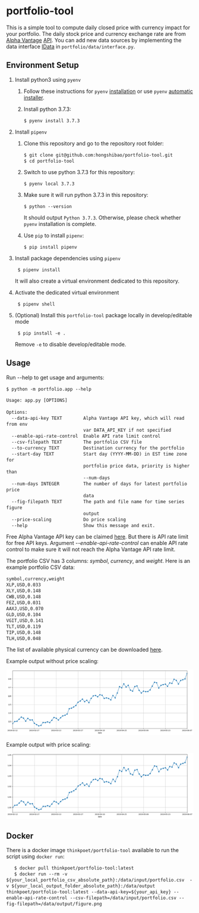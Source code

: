 # portfolio-tool
This is a simple tool to compute daily closed price with currency impact for your portfolio. The daily stock price and currency exchange rate are from [Alpha Vantage](https://www.alphavantage.co/) [API](https://www.alphavantage.co/documentation/). You can add new data sources by implementing the data interface [IData](portfolio/data/interface.py) in `portfolio/data/interface.py`.

## Environment Setup
1. Install python3 using `pyenv`

   1. Follow these instructions for `pyenv` [installation](https://github.com/pyenv/pyenv#installation) or use `pyenv` [automatic installer](https://github.com/pyenv/pyenv-installer).

   1. Install python 3.7.3:

          $ pyenv install 3.7.3

2. Install `pipenv`

   1. Clone this repository and go to the repository root folder:

          $ git clone git@github.com:hongshibao/portfolio-tool.git
          $ cd portfolio-tool

   2. Switch to use python 3.7.3 for this repository:

          $ pyenv local 3.7.3

   3. Make sure it will run python 3.7.3 in this repository:

          $ python --version

      It should output `Python 3.7.3`. Otherwise, please check whether `pyenv` installation is complete.

   4. Use `pip` to install `pipenv`:

          $ pip install pipenv

3. Install package dependencies using `pipenv`

        $ pipenv install

   It will also create a virtual environment dedicated to this repository.

4. Activate the dedicated virtual environment

        $ pipenv shell

5. (Optional) Install this `portfolio-tool` package locally in develop/editable mode

        $ pip install -e .

    Remove `-e` to disable develop/editable mode.

## Usage
Run --help to get usage and arguments:

    $ python -m portfolio.app --help

```
Usage: app.py [OPTIONS]

Options:
  --data-api-key TEXT        Alpha Vantage API key, which will read from env
                             var DATA_API_KEY if not specified
  --enable-api-rate-control  Enable API rate limit control
  --csv-filepath TEXT        The portfolio CSV file
  --to-currency TEXT         Destination currency for the portfolio
  --start-day TEXT           Start day (YYYY-MM-DD) in EST time zone for
                             portfolio price data, priority is higher than
                             --num-days
  --num-days INTEGER         The number of days for latest portfolio price
                             data
  --fig-filepath TEXT        The path and file name for time series figure
                             output
  --price-scaling            Do price scaling
  --help                     Show this message and exit.
```

Free Alpha Vantage API key can be claimed [here](https://www.alphavantage.co/support/#api-key). But there is API rate limit for free API keys. Argument *--enable-api-rate-control* can enable API rate control to make sure it will not reach the Alpha Vantage API rate limit.

The portfolio CSV has 3 columns: *symbol*, *currency*, and *weight*. Here is an example portfolio CSV data:
```
symbol,currency,weight
XLP,USD,0.033
XLY,USD,0.148
CWB,USD,0.148
FEZ,USD,0.031
AAXJ,USD,0.070
GLD,USD,0.104
VGIT,USD,0.141
TLT,USD,0.119
TIP,USD,0.148
TLH,USD,0.048
```
The list of available physical currency can be downloaded [here](https://www.alphavantage.co/physical_currency_list/).

Example output without price scaling:

![figure without price scaling](resources/fig.png)

Example output with price scaling:

![figure with price scaling](resources/fig-scaling.png)

## Docker
There is a docker image `thinkpoet/portfolio-tool` available to run the script using `docker run`:

       $ docker pull thinkpoet/portfolio-tool:latest
       $ docker run --rm -v ${your_local_portfolio_csv_absolute_path}:/data/input/portfolio.csv  -v ${your_local_output_folder_absolute_path}:/data/output thinkpoet/portfolio-tool:latest --data-api-key=${your_api_key} --enable-api-rate-control --csv-filepath=/data/input/portfolio.csv --fig-filepath=/data/output/figure.png

